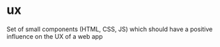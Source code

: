 # ux
Set of small components (HTML, CSS, JS) which should have a positive influence on the UX of a web app
